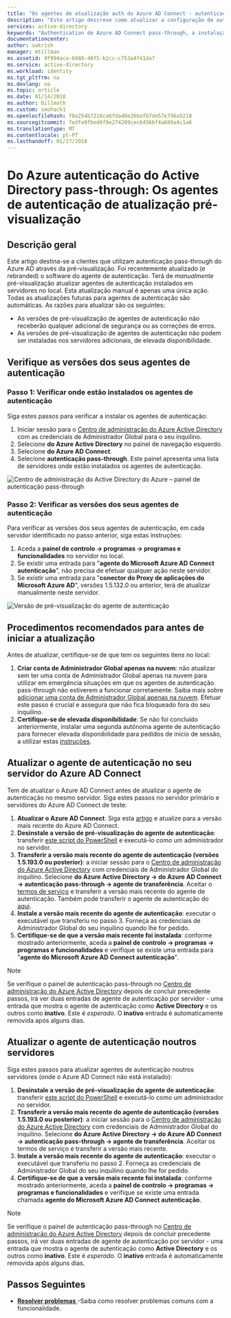 ```yaml
---
title: "Os agentes de atualização auth do Azure AD Connect - autenticação-pass through – | Microsoft Docs"
description: "Este artigo descreve como atualizar a configuração de autenticação de pass-through do Azure Active Directory (Azure AD)."
services: active-directory
keywords: "Authentication do Azure AD Connect pass-through, a instalação do Active Directory, os componentes necessários para o Azure AD, SSO, o início de sessão único"
documentationcenter: 
author: swkrish
manager: mtillman
ms.assetid: 9f994aca-6088-40f5-b2cc-c753a4f41da7
ms.service: active-directory
ms.workload: identity
ms.tgt_pltfrm: na
ms.devlang: na
ms.topic: article
ms.date: 01/14/2018
ms.author: billmath
ms.custom: seohack1
ms.openlocfilehash: f0a254b7216ca6fda40e26bafb7de57e796a5218
ms.sourcegitcommit: 7edfa9fbed0f9e274209cec6456bf4a689a4c1a6
ms.translationtype: MT
ms.contentlocale: pt-PT
ms.lasthandoff: 01/17/2018
---
```

# <a name="azure-active-directory-pass-through-authentication-upgrade-preview-authentication-agents"></a>Do Azure autenticação do Active Directory pass-through: Os agentes de autenticação de atualização pré-visualização

## <a name="overview"></a>Descrição geral

Este artigo destina-se a clientes que utilizam autenticação pass-through do Azure AD através da pré-visualização. Foi recentemente atualizado (e rebranded) o software do agente de autenticação. Terá de _manualmente_ pré-visualização atualizar agentes de autenticação instalados em servidores no local. Esta atualização manual é apenas uma única ação. Todas as atualizações futuras para agentes de autenticação são automáticas. As razões para atualizar são os seguintes:

- As versões de pré-visualização de agentes de autenticação não receberão qualquer adicional de segurança ou as correções de erros.
-   As versões de pré-visualização de agentes de autenticação não podem ser instaladas nos servidores adicionais, de elevada disponibilidade.

## <a name="check-versions-of-your-authentication-agents"></a>Verifique as versões dos seus agentes de autenticação

### <a name="step-1-check-where-your-authentication-agents-are-installed"></a>Passo 1: Verificar onde estão instalados os agentes de autenticação

Siga estes passos para verificar a instalar os agentes de autenticação:

1. Iniciar sessão para o [Centro de administração do Azure Active Directory](https://aad.portal.azure.com) com as credenciais de Administrador Global para o seu inquilino.
2. Selecione **do Azure Active Directory** no painel de navegação esquerdo.
3. Selecione **do Azure AD Connect**. 
4. Selecione **autenticação pass-through**. Este painel apresenta uma lista de servidores onde estão instalados os agentes de autenticação.

![Centro de administração do Active Directory do Azure – painel de autenticação pass-through](./media/active-directory-aadconnect-pass-through-authentication/pta8.png)

### <a name="step-2-check-the-versions-of-your-authentication-agents"></a>Passo 2: Verificar as versões dos seus agentes de autenticação

Para verificar as versões dos seus agentes de autenticação, em cada servidor identificado no passo anterior, siga estas instruções:

1. Aceda a **painel de controlo -> programas -> programas e funcionalidades** no servidor no local.
2. Se existir uma entrada para "**agente do Microsoft Azure AD Connect autenticação**", não precisa de efetuar qualquer ação neste servidor.
3. Se existir uma entrada para "**conector do Proxy de aplicações do Microsoft Azure AD**", versões 1.5.132.0 ou anterior, terá de atualizar manualmente neste servidor.

![Versão de pré-visualização do agente de autenticação](./media/active-directory-aadconnect-pass-through-authentication/pta6.png)

## <a name="best-practices-to-follow-before-starting-the-upgrade"></a>Procedimentos recomendados para antes de iniciar a atualização

Antes de atualizar, certifique-se de que tem os seguintes itens no local:

1. **Criar conta de Administrador Global apenas na nuvem**: não atualizar sem ter uma conta de Administrador Global apenas na nuvem para utilizar em emergência situações em que os agentes de autenticação pass-through não estiverem a funcionar corretamente. Saiba mais sobre [adicionar uma conta de Administrador Global apenas na nuvem](../active-directory-users-create-azure-portal.md). Efetuar este passo é crucial e assegura que não fica bloqueado fora do seu inquilino.
2.  **Certifique-se de elevada disponibilidade**: Se não foi concluído anteriormente, instalar uma segunda autónoma agente de autenticação para fornecer elevada disponibilidade para pedidos de início de sessão, a utilizar estas [instruções](active-directory-aadconnect-pass-through-authentication-quick-start.md#step-5-ensure-high-availability).

## <a name="upgrading-the-authentication-agent-on-your-azure-ad-connect-server"></a>Atualizar o agente de autenticação no seu servidor do Azure AD Connect

Tem de atualizar o Azure AD Connect antes de atualizar o agente de autenticação no mesmo servidor. Siga estes passos no servidor primário e servidores do Azure AD Connect de teste:

1. **Atualizar o Azure AD Connect**: Siga esta [artigo](./active-directory-aadconnect-upgrade-previous-version.md) e atualize para a versão mais recente do Azure AD Connect.
2. **Desinstale a versão de pré-visualização do agente de autenticação**: transferir [este script do PowerShell](https://aka.ms/rmpreviewagent) e executá-lo como um administrador no servidor.
3. **Transferir a versão mais recente do agente de autenticação (versões 1.5.193.0 ou posterior)**: a iniciar sessão para o [Centro de administração do Azure Active Directory](https://aad.portal.azure.com) com credenciais de Administrador Global do inquilino. Selecione **do Azure Active Directory -> do Azure AD Connect -> autenticação pass-through -> agente de transferência**. Aceitar o [termos de serviço](https://aka.ms/authagenteula) e transferir a versão mais recente do agente de autenticação. Também pode transferir o agente de autenticação do [aqui](https://aka.ms/getauthagent).
4. **Instale a versão mais recente do agente de autenticação**: executar o executável que transferiu no passo 3. Forneça as credenciais de Administrador Global do seu inquilino quando lhe for pedido.
5. **Certifique-se de que a versão mais recente foi instalada**: conforme mostrado anteriormente, aceda a **painel de controlo -> programas -> programas e funcionalidades** e verifique se existe uma entrada para "**agente do Microsoft Azure AD Connect autenticação**".

>[!NOTE]
>Se verifique o painel de autenticação pass-through no [Centro de administração do Azure Active Directory](https://aad.portal.azure.com) depois de concluir precedente passos, irá ver duas entradas de agente de autenticação por servidor - uma entrada que mostra o agente de autenticação como **Active Directory** e os outros como **inativo**. Este é _esperado_. O **inativo** entrada é automaticamente removida após alguns dias.

## <a name="upgrading-the-authentication-agent-on-other-servers"></a>Atualizar o agente de autenticação noutros servidores

Siga estes passos para atualizar agentes de autenticação noutros servidores (onde o Azure AD Connect não está instalado):

1. **Desinstale a versão de pré-visualização do agente de autenticação**: transferir [este script do PowerShell](https://aka.ms/rmpreviewagent) e executá-lo como um administrador no servidor.
2. **Transferir a versão mais recente do agente de autenticação (versões 1.5.193.0 ou posterior)**: a iniciar sessão para o [Centro de administração do Azure Active Directory](https://aad.portal.azure.com) com credenciais de Administrador Global do inquilino. Selecione **do Azure Active Directory -> do Azure AD Connect -> autenticação pass-through -> agente de transferência**. Aceitar os termos de serviço e transferir a versão mais recente.
3. **Instale a versão mais recente do agente de autenticação**: executar o executável que transferiu no passo 2. Forneça as credenciais de Administrador Global do seu inquilino quando lhe for pedido.
4. **Certifique-se de que a versão mais recente foi instalada**: conforme mostrado anteriormente, aceda a **painel de controlo -> programas -> programas e funcionalidades** e verifique se existe uma entrada chamada **agente do Microsoft Azure AD Connect autenticação**.

>[!NOTE]
>Se verifique o painel de autenticação pass-through no [Centro de administração do Azure Active Directory](https://aad.portal.azure.com) depois de concluir precedente passos, irá ver duas entradas de agente de autenticação por servidor - uma entrada que mostra o agente de autenticação como **Active Directory** e os outros como **inativo**. Este é _esperado_. O **inativo** entrada é automaticamente removida após alguns dias.

## <a name="next-steps"></a>Passos Seguintes
- [**Resolver problemas** ](active-directory-aadconnect-troubleshoot-pass-through-authentication.md) -Saiba como resolver problemas comuns com a funcionalidade.
